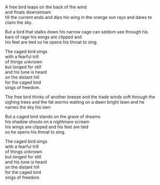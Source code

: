 A free bird leaps
on the back of the wind   
and floats downstream   
till the current ends
and dips his wing
in the orange sun rays
and dares to claim the sky.

But a bird that stalks
down his narrow cage
can seldom see through
his bars of rage
his wings are clipped and   
his feet are tied
so he opens his throat to sing.

The caged bird sings   
with a fearful trill   
of things unknown   
but longed for still   
and his tune is heard   
on the distant hill   
for the caged bird   
sings of freedom.

The free bird thinks of another breeze
and the trade winds soft through the sighing trees
and the fat worms waiting on a dawn bright lawn
and he names the sky his own

But a caged bird stands on the grave of dreams   
his shadow shouts on a nightmare scream   
his wings are clipped and his feet are tied   
so he opens his throat to sing.

The caged bird sings   
with a fearful trill   
of things unknown   
but longed for still   
and his tune is heard   
on the distant hill   
for the caged bird   
sings of freedom.
